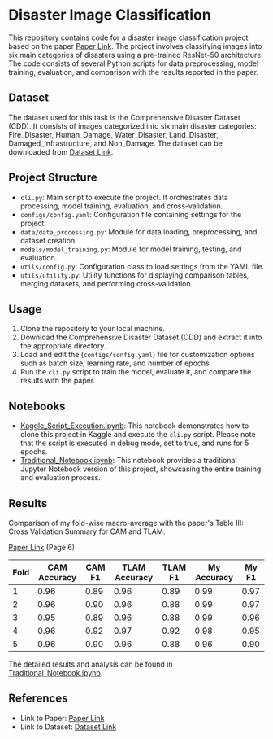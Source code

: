 # Disaster Image Classification

This repository contains code for a disaster image classification project based on the paper [Paper Link](https://arxiv.org/pdf/2107.01284v1.pdf). The project involves classifying images into six main categories of disasters using a pre-trained ResNet-50 architecture. The code consists of several Python scripts for data preprocessing, model training, evaluation, and comparison with the results reported in the paper.


## Dataset
The dataset used for this task is the Comprehensive Disaster Dataset (CDD). It consists of images categorized into six main disaster categories: Fire_Disaster, Human_Damage, Water_Disaster, Land_Disaster, Damaged_Infrastructure, and Non_Damage. The dataset can be downloaded from [Dataset Link](https://drive.google.com/drive/folders/1VvkBRIYW6oD31K3gkPk4-4nlGE2poXFU).

## Project Structure
- `cli.py`: Main script to execute the project. It orchestrates data processing, model training, evaluation, and cross-validation.
- `configs/config.yaml`: Configuration file containing settings for the project.
- `data/data_processing.py`: Module for data loading, preprocessing, and dataset creation.
- `models/model_training.py`: Module for model training, testing, and evaluation.
- `utils/config.py`: Configuration class to load settings from the YAML file.
- `utils/utility.py`: Utility functions for displaying comparison tables, merging datasets, and performing cross-validation.

## Usage
1. Clone the repository to your local machine.
2. Download the Comprehensive Disaster Dataset (CDD) and extract it into the appropriate directory.
4. Load and edit the (`configs/config.yaml`) file for customization options such as batch size, learning rate, and number of epochs.
3. Run the `cli.py` script to train the model, evaluate it, and compare the results with the paper.

## Notebooks

- [Kaggle_Script_Execution.ipynb](Kaggle_Script_Execution.ipynb): This notebook demonstrates how to clone this project in Kaggle and execute the `cli.py` script. Please note that the script is executed in debug mode, set to true, and runs for 5 epochs.
- [Traditional_Notebook.ipynb](Traditional_Notebook.ipynb): This notebook provides a traditional Jupyter Notebook version of this project, showcasing the entire training and evaluation process.

## Results

Comparison of my fold-wise macro-average with the paper's Table III: Cross Validation Summary for CAM and TLAM.

[Paper Link](https://arxiv.org/pdf/2107.01284v1.pdf) (Page 6)

| Fold | CAM Accuracy | CAM F1 | TLAM Accuracy | TLAM F1 | My Accuracy | My F1 |
|------|--------------|--------|---------------|---------|-------------|-------|
| 1    | 0.96         | 0.89   | 0.96          | 0.89    | 0.99        | 0.97  |
| 2    | 0.96         | 0.90   | 0.96          | 0.88    | 0.99        | 0.97  |
| 3    | 0.95         | 0.89   | 0.96          | 0.88    | 0.99        | 0.96  |
| 4    | 0.96         | 0.92   | 0.97          | 0.92    | 0.98        | 0.95  |
| 5    | 0.96         | 0.90   | 0.96          | 0.88    | 0.96        | 0.90  |

The detailed results and analysis can be found in [Traditional_Notebook.ipynb](Traditional_Notebook.ipynb).

## References
- Link to Paper: [Paper Link](https://arxiv.org/pdf/2107.01284v1.pdf)
- Link to Dataset: [Dataset Link](https://drive.google.com/drive/folders/1VvkBRIYW6oD31K3gkPk4-4nlGE2poXFU)

